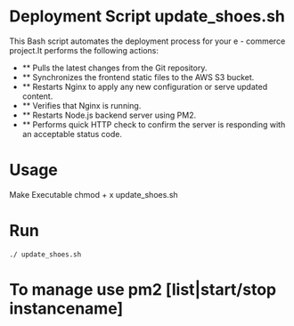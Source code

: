 # Deployment Script update_shoes.sh

This Bash script automates the deployment process for your e - commerce project.It performs the following actions:

- ** Pulls the latest changes from the Git repository.
- ** Synchronizes the frontend static files to the AWS S3 bucket.
- ** Restarts Nginx to apply any new configuration or serve updated content.
- ** Verifies that Nginx is running.
- ** Restarts Node.js backend server using PM2.
- ** Performs quick HTTP check to confirm the server is responding with an acceptable status code.


# Usage 

Make Executable
chmod + x update_shoes.sh

# Run

    ./ update_shoes.sh

# To manage use pm2 [list|start/stop instancename]